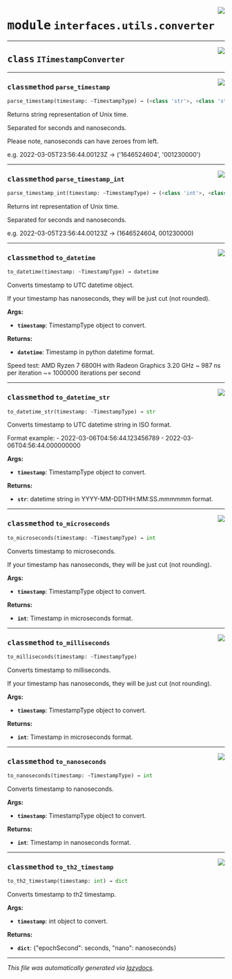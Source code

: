<!-- markdownlint-disable -->

<a href="../../th2_data_services/interfaces/utils/converter.py#L0"><img align="right" style="float:right;" src="https://img.shields.io/badge/-source-cccccc?style=flat-square"></a>

# <kbd>module</kbd> `interfaces.utils.converter`






---

<a href="../../th2_data_services/interfaces/utils/converter.py#L41"><img align="right" style="float:right;" src="https://img.shields.io/badge/-source-cccccc?style=flat-square"></a>

## <kbd>class</kbd> `ITimestampConverter`







---

<a href="../../th2_data_services/interfaces/utils/converter.py#L42"><img align="right" style="float:right;" src="https://img.shields.io/badge/-source-cccccc?style=flat-square"></a>

### <kbd>classmethod</kbd> `parse_timestamp`

```python
parse_timestamp(timestamp: ~TimestampType) → (<class 'str'>, <class 'str'>)
```

Returns string representation of Unix time. 

Separated for seconds and nanoseconds. 

Please note, nanoseconds can have zeroes from left. 

e.g. 2022-03-05T23:56:44.00123Z -> ('1646524604', '001230000') 

---

<a href="../../th2_data_services/interfaces/utils/converter.py#L54"><img align="right" style="float:right;" src="https://img.shields.io/badge/-source-cccccc?style=flat-square"></a>

### <kbd>classmethod</kbd> `parse_timestamp_int`

```python
parse_timestamp_int(timestamp: ~TimestampType) → (<class 'int'>, <class 'int'>)
```

Returns int representation of Unix time. 

Separated for seconds and nanoseconds. 

e.g. 2022-03-05T23:56:44.00123Z -> (1646524604, 001230000) 

---

<a href="../../th2_data_services/interfaces/utils/converter.py#L64"><img align="right" style="float:right;" src="https://img.shields.io/badge/-source-cccccc?style=flat-square"></a>

### <kbd>classmethod</kbd> `to_datetime`

```python
to_datetime(timestamp: ~TimestampType) → datetime
```

Converts timestamp to UTC datetime object. 

If your timestamp has nanoseconds, they will be just cut (not rounded). 



**Args:**
 
 - <b>`timestamp`</b>:  TimestampType object to convert. 



**Returns:**
 
 - <b>`datetime`</b>:  Timestamp in python datetime format. 

Speed test: AMD Ryzen 7 6800H with Radeon Graphics 3.20 GHz ~ 987 ns per iteration  ~= 1000000 iterations per second 

---

<a href="../../th2_data_services/interfaces/utils/converter.py#L129"><img align="right" style="float:right;" src="https://img.shields.io/badge/-source-cccccc?style=flat-square"></a>

### <kbd>classmethod</kbd> `to_datetime_str`

```python
to_datetime_str(timestamp: ~TimestampType) → str
```

Converts timestamp to UTC datetime string in ISO format. 

Format example: 
    - 2022-03-06T04:56:44.123456789 
    - 2022-03-06T04:56:44.000000000 



**Args:**
 
 - <b>`timestamp`</b>:  TimestampType object to convert. 



**Returns:**
 
 - <b>`str`</b>:  datetime string in YYYY-MM-DDTHH:MM:SS.mmmmmm format. 

---

<a href="../../th2_data_services/interfaces/utils/converter.py#L86"><img align="right" style="float:right;" src="https://img.shields.io/badge/-source-cccccc?style=flat-square"></a>

### <kbd>classmethod</kbd> `to_microseconds`

```python
to_microseconds(timestamp: ~TimestampType) → int
```

Converts timestamp to microseconds. 

If your timestamp has nanoseconds, they will be just cut (not rounding). 



**Args:**
 
 - <b>`timestamp`</b>:  TimestampType object to convert. 



**Returns:**
 
 - <b>`int`</b>:  Timestamp in microseconds format. 

---

<a href="../../th2_data_services/interfaces/utils/converter.py#L101"><img align="right" style="float:right;" src="https://img.shields.io/badge/-source-cccccc?style=flat-square"></a>

### <kbd>classmethod</kbd> `to_milliseconds`

```python
to_milliseconds(timestamp: ~TimestampType)
```

Converts timestamp to milliseconds. 

If your timestamp has nanoseconds, they will be just cut (not rounding). 



**Args:**
 
 - <b>`timestamp`</b>:  TimestampType object to convert. 



**Returns:**
 
 - <b>`int`</b>:  Timestamp in microseconds format. 

---

<a href="../../th2_data_services/interfaces/utils/converter.py#L116"><img align="right" style="float:right;" src="https://img.shields.io/badge/-source-cccccc?style=flat-square"></a>

### <kbd>classmethod</kbd> `to_nanoseconds`

```python
to_nanoseconds(timestamp: ~TimestampType) → int
```

Converts timestamp to nanoseconds. 



**Args:**
 
 - <b>`timestamp`</b>:  TimestampType object to convert. 



**Returns:**
 
 - <b>`int`</b>:  Timestamp in nanoseconds format. 

---

<a href="../../th2_data_services/interfaces/utils/converter.py#L147"><img align="right" style="float:right;" src="https://img.shields.io/badge/-source-cccccc?style=flat-square"></a>

### <kbd>classmethod</kbd> `to_th2_timestamp`

```python
to_th2_timestamp(timestamp: int) → dict
```

Converts timestamp to th2 timestamp. 



**Args:**
 
 - <b>`timestamp`</b>:  int object to convert. 



**Returns:**
 
 - <b>`dict`</b>:  {"epochSecond": seconds, "nano": nanoseconds} 




---

_This file was automatically generated via [lazydocs](https://github.com/ml-tooling/lazydocs)._
